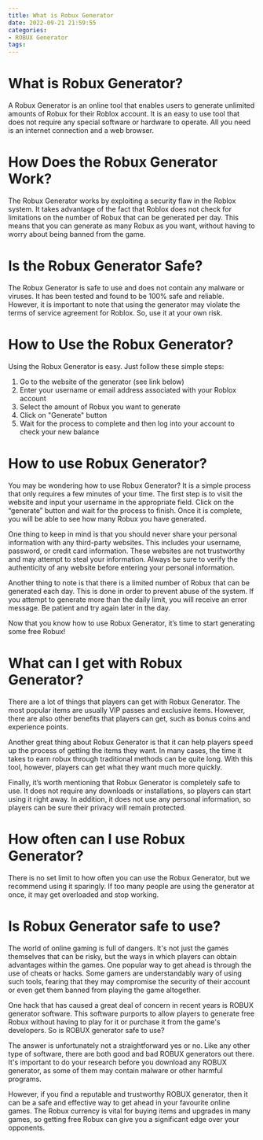 ```yaml
---
title: What is Robux Generator
date: 2022-09-21 21:59:55
categories:
- ROBUX Generator
tags:
---
```



#  What is Robux Generator?

A Robux Generator is an online tool that enables users to generate unlimited amounts of Robux for their Roblox account. It is an easy to use tool that does not require any special software or hardware to operate. All you need is an internet connection and a web browser.

# How Does the Robux Generator Work?

The Robux Generator works by exploiting a security flaw in the Roblox system. It takes advantage of the fact that Roblox does not check for limitations on the number of Robux that can be generated per day. This means that you can generate as many Robux as you want, without having to worry about being banned from the game.

# Is the Robux Generator Safe?

The Robux Generator is safe to use and does not contain any malware or viruses. It has been tested and found to be 100% safe and reliable. However, it is important to note that using the generator may violate the terms of service agreement for Roblox. So, use it at your own risk.

# How to Use the Robux Generator?

Using the Robux Generator is easy. Just follow these simple steps:

1) Go to the website of the generator (see link below)
2) Enter your username or email address associated with your Roblox account
3) Select the amount of Robux you want to generate
4) Click on "Generate" button
5) Wait for the process to complete and then log into your account to check your new balance


#  How to use Robux Generator?

You may be wondering how to use Robux Generator? It is a simple process that only requires a few minutes of your time. The first step is to visit the website and input your username in the appropriate field. Click on the “generate” button and wait for the process to finish. Once it is complete, you will be able to see how many Robux you have generated.

One thing to keep in mind is that you should never share your personal information with any third-party websites. This includes your username, password, or credit card information. These websites are not trustworthy and may attempt to steal your information. Always be sure to verify the authenticity of any website before entering your personal information.

Another thing to note is that there is a limited number of Robux that can be generated each day. This is done in order to prevent abuse of the system. If you attempt to generate more than the daily limit, you will receive an error message. Be patient and try again later in the day.

Now that you know how to use Robux Generator, it’s time to start generating some free Robux!

#  What can I get with Robux Generator?

There are a lot of things that players can get with Robux Generator. The most popular items are usually VIP passes and exclusive items. However, there are also other benefits that players can get, such as bonus coins and experience points.

Another great thing about Robux Generator is that it can help players speed up the process of getting the items they want. In many cases, the time it takes to earn robux through traditional methods can be quite long. With this tool, however, players can get what they want much more quickly.

Finally, it’s worth mentioning that Robux Generator is completely safe to use. It does not require any downloads or installations, so players can start using it right away. In addition, it does not use any personal information, so players can be sure their privacy will remain protected.

#  How often can I use Robux Generator?

There is no set limit to how often you can use the Robux Generator, but we recommend using it sparingly. If too many people are using the generator at once, it may get overloaded and stop working.

#  Is Robux Generator safe to use?

The world of online gaming is full of dangers. It's not just the games themselves that can be risky, but the ways in which players can obtain advantages within the games. One popular way to get ahead is through the use of cheats or hacks. Some gamers are understandably wary of using such tools, fearing that they may compromise the security of their account or even get them banned from playing the game altogether.

One hack that has caused a great deal of concern in recent years is ROBUX generator software. This software purports to allow players to generate free Robux without having to play for it or purchase it from the game's developers. So is ROBUX generator safe to use?

The answer is unfortunately not a straightforward yes or no. Like any other type of software, there are both good and bad ROBUX generators out there. It's important to do your research before you download any ROBUX generator, as some of them may contain malware or other harmful programs.

However, if you find a reputable and trustworthy ROBUX generator, then it can be a safe and effective way to get ahead in your favourite online games. The Robux currency is vital for buying items and upgrades in many games, so getting free Robux can give you a significant edge over your opponents.